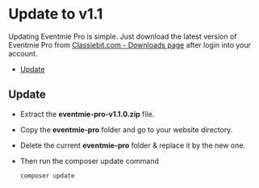 # Update to v1.1

Updating Eventmie Pro is simple. Just download the latest version of Eventmie Pro from [Classiebit.com - Downloads page](https://classiebit.com/downloads) after login into your account.

- [Update](#update)

<a name="update"></a> 
## Update

* Extract the **eventmie-pro-v1.1.0.zip** file. 
* Copy the **eventmie-pro** folder and go to your website directory.
* Delete the current **eventmie-pro** folder & replace it by the new one.
* Then run the composer update command

    ```php
    composer update
    ```